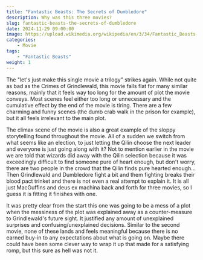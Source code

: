```yaml
---
title: "Fantastic Beasts: The Secrets of Dumbledore"
description: Why was this three movies?
slug: fantastic-beasts-the-secrets-of-dumbledore
date: 2024-11-29 09:00:00
image: https://upload.wikimedia.org/wikipedia/en/3/34/Fantastic_Beasts-_The_Secrets_of_Dumbledore.png
categories:
    - Movie
tags:
    - "Fantastic Beasts"
weight: 1
---
```


The "let's just make this single movie a trilogy" strikes again. While not quite as bad as the Crimes of Grindlewald, this movie falls flat for many similar reasons, mainly that it feels way too long for the amount of plot the movie conveys. Most scenes feel either too long or unnecessary and the cumulative effect by the end of the movie is tiring. There are a few charming and funny scenes (the dumb crab walk in the prison for example), but it all feels irrelevant to the main plot.

The climax scene of the movie is also a great example of the sloppy storytelling found throughout the movie. All of a sudden we switch from what seems like an election, to just letting the Qilin choose the next leader and everyone is just going along with it? Not to mention earlier in the movie we are told that wizards did away with the Qilin selection because it was exceedingly difficult to find someone pure of heart enough, but don't worry, there are two people in the crowd that the Qilin finds pure hearted enough... Then Grindlewald and Dumbledore fight a bit and them fighting breaks their blood pact trinket and there is not even a real attempt to explain it. It is all just MacGuffins and deus ex machina back and forth for three movies, so I guess it is fitting it finishes with one.

It was pretty clear from the start this one was going to be a mess of a plot when the messiness of the plot was explained away as a counter-measure to Grindlewald's future sight. It justified any amount of unexplained surprises and confusing/unexplained decisions. Similar to the second movie, none of these lands and feels meaningful because there is no earned buy-in to any expectations about what is going on. Maybe there could have been some clever way to wrap it up that made for a satisfying romp, but this sure as hell was not it.
